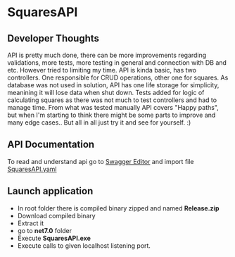 # SquaresAPI

## Developer Thoughts
API is pretty much done, there can be more improvements regarding validations, more tests, more testing in general and connection with DB and etc. However tried to limiting my time. API is kinda basic, has two controllers. One responsible for CRUD operations, other one for squares. As database was not used in solution, API has one life storage for simplicity, meanining it will lose data when shut down. Tests added for logic of calculating squares as there was not much to test controllers and had to manage time. From what was tested manually API covers "Happy paths", but when I'm starting to think there might be some parts to improve and many edge cases.. But all in all just try it and see for yourself. :)

## API Documentation
To read and understand api go to [Swagger Editor](https://editor.swagger.io/) and import file [SquaresAPI.yaml](../master/SquaresAPI/NSwag/SquaresAPI.yaml)

## Launch application
- In root folder there is compiled binary zipped and named **Release.zip**
- Download compiled binary 
- Extract it
- go to **net7.0** folder
- Execute **SquaresAPI.exe**
- Execute calls to given localhost listening port.
